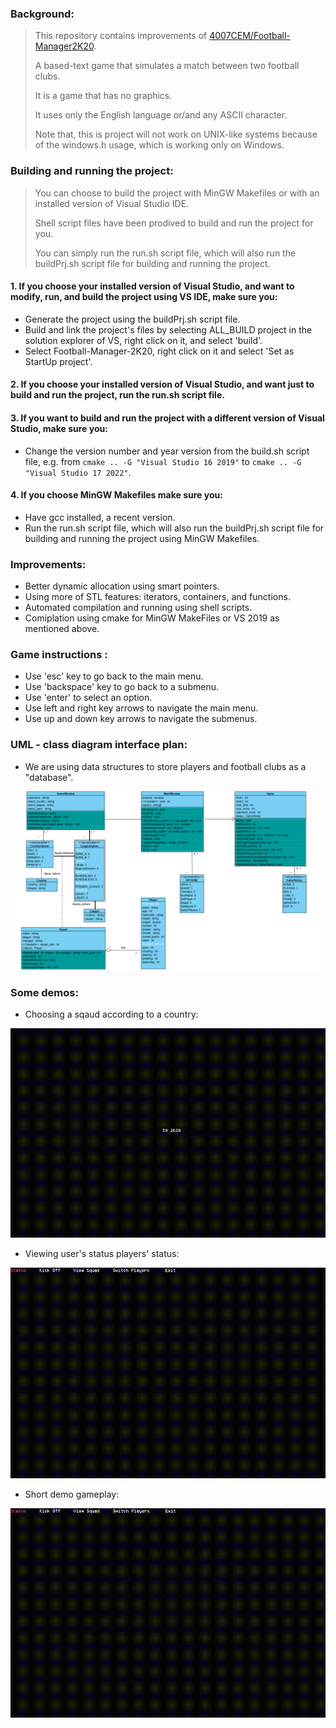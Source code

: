 

### Background:
> This repository contains improvements of [4007CEM/Football-Manager2K20](https://github.com/4007CEM/Football-Manager-2K20).
>
> A based-text game that simulates a match between two football clubs.
> 
> It is a game that has no graphics. 
> 
> It uses only the English language or/and any ASCII character.
>
> Note that, this is project will not work on UNIX-like systems because of the windows.h usage, which is working only on Windows.

### Building and running the project:

> You can choose to build the project with MinGW Makefiles or with an installed version of Visual Studio IDE.
>
> Shell script files have been prodived to build and run the project for you.
>
> You can simply run the run.sh script file, which will also run the buildPrj.sh script file for building and running the project.

#### 1. If you choose your installed version of Visual Studio, and want to modify, run, and build the project using VS IDE, make sure you:
* Generate the project using the buildPrj.sh script file.
* Build and link the project's files by selecting ALL_BUILD project in the solution explorer of VS, right click on it, and select 'build'.
* Select Football-Manager-2K20, right click on it and select 'Set as StartUp project'.

#### 2. If you choose your installed version of Visual Studio, and want just to build and run the project, run the run.sh script file.

#### 3. If you want to build and run the project with a different version of Visual Studio, make sure you:
* Change the version number and year version from the build.sh script file, e.g. from `cmake .. -G "Visual Studio 16 2019"` to `cmake .. -G "Visual Studio 17 2022"`.

#### 4. If you choose MinGW Makefiles make sure you:
* Have gcc installed, a recent version.
* Run the run.sh script file, which will also run the buildPrj.sh script file for building and running the project using MinGW Makefiles.


### Improvements:
* Better dynamic allocation using smart pointers.
* Using more of STL features: iterators, containers, and functions.
* Automated compilation and running using shell scripts.
* Comiplation using cmake for MinGW MakeFiles or VS 2019 as mentioned above.

### Game instructions :

* Use 'esc' key to go back to the main menu.
* Use 'backspace' key to go back to a submenu.
* Use 'enter' to select an option.
* Use left and right key arrows to navigate the main menu.
* Use up and down key arrows to navigate the submenus.

### UML - class diagram interface plan:

* We are using data structures to store players and football clubs as a "database".

![](/media/interface_plan.PNG)

### Some demos:
* Choosing a sqaud according to a country:

![](/media/select_squad.gif) 

* Viewing user's status players' status:

![](/media/status_and_players.gif)

* Short demo gameplay:

![](/media/gameplay.gif)
